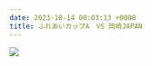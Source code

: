```yaml
---
date: 2023-10-14 00:03:13 +0000
title: ふれあいカップA　VS 岡崎JAPAN
---
```

![](/img/site/content/img/line_album_2023.10.08-愛球リーグ-vs.安城ライオンズ_240305_2.jpg)